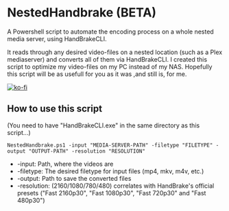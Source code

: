 # NestedHandbrake (BETA)
A Powershell script to automate the encoding process on a whole nested media server, using HandBrakeCLI.

It reads through any desired video-files on a nested location (such as a Plex mediaserver) and converts all of them via HandBrakeCLI. I created this script to optimize my video-files on my PC instead of my NAS. Hopefully this script will be as usefull for you as it was ,and still is, for me.

[![ko-fi](https://www.ko-fi.com/img/githubbutton_sm.svg)](https://ko-fi.com/F1F51BI4D)


## How to use this script
(You need to have "HandBrakeCLI.exe" in the same directory as this script...)

`NestedHandbrake.ps1 -input "MEDIA-SERVER-PATH" -filetype "FILETYPE" -output "OUTPUT-PATH" -resolution "RESOLUTION"`

* -input: Path, where the videos are
* -filetype: The desired filetype for input files (mp4, mkv, m4v, etc.)
* -output: Path to save the converted files
* -resolution: (2160/1080/780/480) correlates with HandBrake's official presets ("Fast 2160p30", "Fast 1080p30", "Fast 720p30" and "Fast 480p30")
